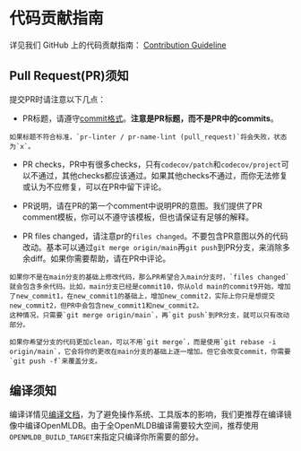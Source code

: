 # 代码贡献指南
详见我们 GitHub 上的代码贡献指南： [Contribution Guideline](https://github.com/4paradigm/OpenMLDB/blob/main/CONTRIBUTING.md)

## Pull Request(PR)须知

提交PR时请注意以下几点：
- PR标题，请遵守[commit格式](https://github.com/4paradigm/rfcs/blob/main/style-guide/commit-convention.md#conventional-commits-reference)。**注意是PR标题，而不是PR中的commits**。
```{note}
如果标题不符合标准，`pr-linter / pr-name-lint (pull_request)`将会失败，状态为`x`。
```
- PR checks，PR中有很多checks，只有`codecov/patch`和`codecov/project`可以不通过，其他checks都应该通过。如果其他checks不通过，而你无法修复或认为不应修复，可以在PR中留下评论。

- PR说明，请在PR的第一个comment中说明PR的意图。我们提供了PR comment模板，你可以不遵守该模板，但也请保证有足够的解释。

- PR files changed，请注意pr的`files changed`。不要包含PR意图以外的代码改动。基本可以通过`git merge origin/main`再`git push`到PR分支，来消除多余diff。如果你需要帮助，请在PR中评论。
```{note}
如果你不是在main分支的基础上修改代码，那么PR希望合入main分支时，`files changed`就会包含多余代码。比如，main分支已经是commit10，你从old main的commit9开始，增加了new_commit1，在new_commit1的基础上，增加new_commit2，实际上你只是想提交new_commit2，但PR中会包含new_commit1和new_commit2。
这种情况，只需要`git merge origin/main`，再`git push`到PR分支，就可以只有改动部分。
```
```{seealso}
如果你希望分支的代码更加clean，可以不用`git merge`，而是使用`git rebase -i origin/main`，它会将你的更改在main分支的基础上逐一增加。但它会改变commit，你需要`git push -f`来覆盖分支。
```

## 编译须知

编译详情见[编译文档](../deploy/compile.md)，为了避免操作系统、工具版本的影响，我们更推荐在编译镜像中编译OpenMLDB。由于全OpenMLDB编译需要较大空间，推荐使用`OPENMLDB_BUILD_TARGET`来指定只编译你所需要的部分。
